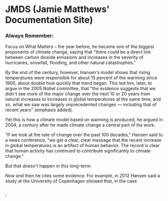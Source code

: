 # JMDS (Jamie Matthews' Documentation Site)

### Always Remember:
Focus on What Matters – the year before, he became one of the biggest proponents of climate change, saying that "there could be a direct link between carbon dioxide emissions and increases in the severity of hurricanes, snowfall, flooding, and other natural catastrophes."

By the end of the century, however, Hansen's model shows that rising temperatures were responsible for about 15 percent of the warming since 1900, about double how quickly that trend began. This led him, later, to argue in the 2005 Nobel committee, that "the evidence suggests that we didn't see more of the major change over the next 10 or 20 years from natural increases to increases in global temperatures at the same time, and so, what we saw was largely unprecedented changes — including that of recent years" (emphasis added).

Yet this is how a climate model based on warming is produced, he argued in 2004, a century after he made climate change a central part of his work.

"If we look at the rate of change over the past 100 decades," Hansen said to a news conference, "we get a clear, clear message that the recent increase in global temperatures is an artifact of human behavior. The record is clear that human activity has continued to contribute significantly to climate change."

But that doesn't happen in this long-term.

Now and then he cites some evidence. For example, in 2012 Hansen said a study at the University of Copenhagen showed that, in the case
### .
